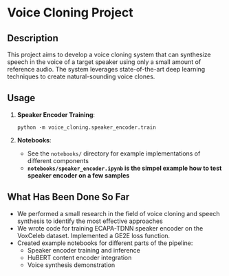 # Voice Cloning Project

## Description
This project aims to develop a voice cloning system that can synthesize speech in the voice of a target speaker using only a small amount of reference audio. The system leverages state-of-the-art deep learning techniques to create natural-sounding voice clones.

## Usage
1. **Speaker Encoder Training**:
   ```
   python -m voice_cloning.speaker_encoder.train
   ```

2. **Notebooks**:
   - See the `notebooks/` directory for example implementations of different components
    - **`notebooks/speaker_encoder.ipynb` is the simpel example how to test speaker encoder on a few samples**

## What Has Been Done So Far

- We performed a small research in the field of voice cloning and speech synthesis to identify the most effective approaches
- We wrote code for training ECAPA-TDNN speaker encoder on the VoxCeleb dataset. Implemented a GE2E loss function.
- Created example notebooks for different parts of the pipeline:
  - Speaker encoder training and inference
  - HuBERT content encoder integration
  - Voice synthesis demonstration